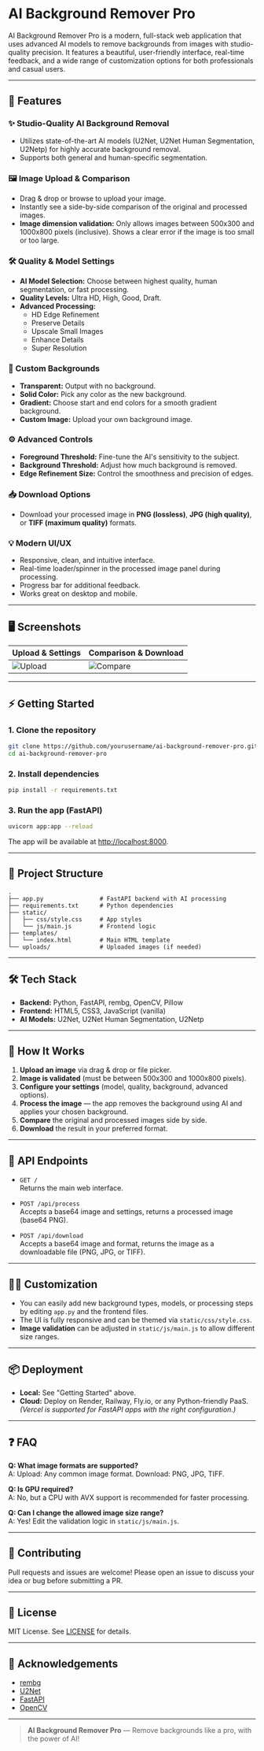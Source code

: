 # AI Background Remover Pro

AI Background Remover Pro is a modern, full-stack web application that uses advanced AI models to remove backgrounds from images with studio-quality precision. It features a beautiful, user-friendly interface, real-time feedback, and a wide range of customization options for both professionals and casual users.

---

## 🚀 Features

### ✨ Studio-Quality AI Background Removal
- Utilizes state-of-the-art AI models (U2Net, U2Net Human Segmentation, U2Netp) for highly accurate background removal.
- Supports both general and human-specific segmentation.

### 🖼️ Image Upload & Comparison
- Drag & drop or browse to upload your image.
- Instantly see a side-by-side comparison of the original and processed images.
- **Image dimension validation:** Only allows images between 500x300 and 1000x800 pixels (inclusive). Shows a clear error if the image is too small or too large.

### 🛠️ Quality & Model Settings
- **AI Model Selection:** Choose between highest quality, human segmentation, or fast processing.
- **Quality Levels:** Ultra HD, High, Good, Draft.
- **Advanced Processing:**
  - HD Edge Refinement
  - Preserve Details
  - Upscale Small Images
  - Enhance Details
  - Super Resolution

### 🎨 Custom Backgrounds
- **Transparent:** Output with no background.
- **Solid Color:** Pick any color as the new background.
- **Gradient:** Choose start and end colors for a smooth gradient background.
- **Custom Image:** Upload your own background image.

### ⚙️ Advanced Controls
- **Foreground Threshold:** Fine-tune the AI's sensitivity to the subject.
- **Background Threshold:** Adjust how much background is removed.
- **Edge Refinement Size:** Control the smoothness and precision of edges.

### 📥 Download Options
- Download your processed image in **PNG (lossless)**, **JPG (high quality)**, or **TIFF (maximum quality)** formats.

### 💡 Modern UI/UX
- Responsive, clean, and intuitive interface.
- Real-time loader/spinner in the processed image panel during processing.
- Progress bar for additional feedback.
- Works great on desktop and mobile.

---

## 🖥️ Screenshots

| Upload & Settings | Comparison & Download |
|-------------------|----------------------|
| ![Upload](https://imgur.com/your-upload.png) | ![Compare](https://imgur.com/your-compare.png) |

---

## ⚡ Getting Started

### 1. Clone the repository
```bash
git clone https://github.com/yourusername/ai-background-remover-pro.git
cd ai-background-remover-pro
```

### 2. Install dependencies
```bash
pip install -r requirements.txt
```

### 3. Run the app (FastAPI)
```bash
uvicorn app:app --reload
```
The app will be available at [http://localhost:8000](http://localhost:8000).

---

## 🧩 Project Structure

```
.
├── app.py                # FastAPI backend with AI processing
├── requirements.txt      # Python dependencies
├── static/
│   ├── css/style.css     # App styles
│   └── js/main.js        # Frontend logic
├── templates/
│   └── index.html        # Main HTML template
└── uploads/              # Uploaded images (if needed)
```

---

## 🛠️ Tech Stack

- **Backend:** Python, FastAPI, rembg, OpenCV, Pillow
- **Frontend:** HTML5, CSS3, JavaScript (vanilla)
- **AI Models:** U2Net, U2Net Human Segmentation, U2Netp

---

## 🌟 How It Works

1. **Upload an image** via drag & drop or file picker.
2. **Image is validated** (must be between 500x300 and 1000x800 pixels).
3. **Configure your settings** (model, quality, background, advanced options).
4. **Process the image** — the app removes the background using AI and applies your chosen background.
5. **Compare** the original and processed images side by side.
6. **Download** the result in your preferred format.

---

## 📝 API Endpoints

- `GET /`  
  Returns the main web interface.

- `POST /api/process`  
  Accepts a base64 image and settings, returns a processed image (base64 PNG).

- `POST /api/download`  
  Accepts a base64 image and format, returns the image as a downloadable file (PNG, JPG, or TIFF).

---

## 🧑‍💻 Customization

- You can easily add new background types, models, or processing steps by editing `app.py` and the frontend files.
- The UI is fully responsive and can be themed via `static/css/style.css`.
- **Image validation** can be adjusted in `static/js/main.js` to allow different size ranges.

---

## 📦 Deployment

- **Local:** See "Getting Started" above.
- **Cloud:** Deploy on Render, Railway, Fly.io, or any Python-friendly PaaS.  
  *(Vercel is supported for FastAPI apps with the right configuration.)*

---

## ❓ FAQ

**Q: What image formats are supported?**  
A: Upload: Any common image format. Download: PNG, JPG, TIFF.

**Q: Is GPU required?**  
A: No, but a CPU with AVX support is recommended for faster processing.

**Q: Can I change the allowed image size range?**  
A: Yes! Edit the validation logic in `static/js/main.js`.

---

## 🤝 Contributing

Pull requests and issues are welcome! Please open an issue to discuss your idea or bug before submitting a PR.

---

## 📄 License

MIT License. See [LICENSE](LICENSE) for details.

---

## 🙏 Acknowledgements

- [rembg](https://github.com/danielgatis/rembg)
- [U2Net](https://github.com/xuebinqin/U-2-Net)
- [FastAPI](https://fastapi.tiangolo.com/)
- [OpenCV](https://opencv.org/)

---

> **AI Background Remover Pro** — Remove backgrounds like a pro, with the power of AI!
